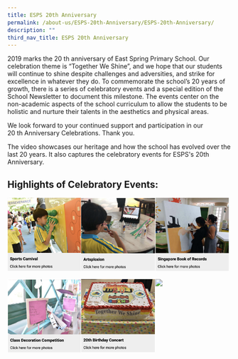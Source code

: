 ```yaml
---
title: ESPS 20th Anniversary
permalink: /about-us/ESPS-20th-Anniversary/ESPS-20th-Anniversary/
description: ""
third_nav_title: ESPS 20th Anniversary
---
```

2019 marks the 20 th anniversary of East Spring Primary School. Our celebration theme is “Together We Shine”, and we hope that our students will continue to shine despite challenges and adversities, and strike for excellence in whatever they do. To commemorate the school’s 20 years of growth, there is a series of celebratory events and a special edition of the School Newsletter to document this milestone. The events center on the non-academic aspects of the school curriculum to allow the students to be holistic and nurture their talents in the aesthetics and physical areas.

We look forward to your continued support and participation in our 20 th Anniversary Celebrations. Thank you.  

The video showcases our heritage and how the school has evolved over the last 20 years. It also captures the celebratory events for ESPS's 20th Anniversary.

Highlights of Celebratory Events:
---------------------------------

<img src="/images/sportcarnival.png" 
     style="width:33%;float:left">
<img src="/images/artsploxion.png" 
     style="width:33%;float:left">
<img src="/images/SBOR.png" 
     style="width:33%">

<img src="/images/classdeco.png" 
     style="width:33%;float:left">
<img src="/images/bdayconcert.png" 
     style="width:33%;float:left">
<img src="//images/display.png" 
     style="width:33%">